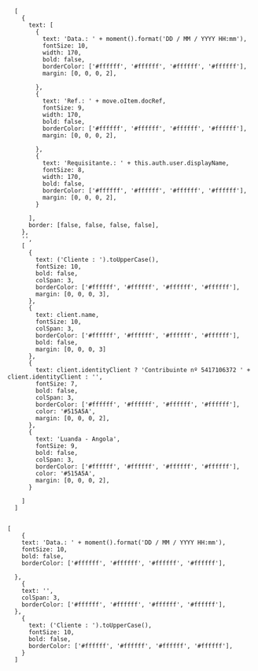 


      [
        {
          text: [
            {
              text: 'Data.: ' + moment().format('DD / MM / YYYY HH:mm'),
              fontSize: 10,
              width: 170,
              bold: false,
              borderColor: ['#ffffff', '#ffffff', '#ffffff', '#ffffff'],
              margin: [0, 0, 0, 2],

            },
            {
              text: 'Ref.: ' + move.oItem.docRef,
              fontSize: 9,
              width: 170,
              bold: false,
              borderColor: ['#ffffff', '#ffffff', '#ffffff', '#ffffff'],
              margin: [0, 0, 0, 2],

            },
            {
              text: 'Requisitante.: ' + this.auth.user.displayName,
              fontSize: 8,
              width: 170,
              bold: false,
              borderColor: ['#ffffff', '#ffffff', '#ffffff', '#ffffff'],
              margin: [0, 0, 0, 2],
            }

          ],
          border: [false, false, false, false],
        },
        '',
        [
          {
            text: ('Cliente : ').toUpperCase(),
            fontSize: 10,
            bold: false,
            colSpan: 3,
            borderColor: ['#ffffff', '#ffffff', '#ffffff', '#ffffff'],
            margin: [0, 0, 0, 3],
          },
          {
            text: client.name,
            fontSize: 10,
            colSpan: 3,
            borderColor: ['#ffffff', '#ffffff', '#ffffff', '#ffffff'],
            bold: false,
            margin: [0, 0, 0, 3]
          },
          {
            text: client.identityClient ? 'Contribuinte nº 5417106372 ' + client.identityClient : '',
            fontSize: 7,
            bold: false,
            colSpan: 3,
            borderColor: ['#ffffff', '#ffffff', '#ffffff', '#ffffff'],
            color: '#515A5A',
            margin: [0, 0, 0, 2],
          },
          {
            text: 'Luanda - Angola',
            fontSize: 9,
            bold: false,
            colSpan: 3,
            borderColor: ['#ffffff', '#ffffff', '#ffffff', '#ffffff'],
            color: '#515A5A',
            margin: [0, 0, 0, 2],
          }

        ]
      ]


    [
        {
        text: 'Data.: ' + moment().format('DD / MM / YYYY HH:mm'),
        fontSize: 10,
        bold: false,
        borderColor: ['#ffffff', '#ffffff', '#ffffff', '#ffffff'],

      },
        {
        text: '',
        colSpan: 3,
        borderColor: ['#ffffff', '#ffffff', '#ffffff', '#ffffff'],
      },
        {
          text: ('Cliente : ').toUpperCase(),
          fontSize: 10,
          bold: false,
          borderColor: ['#ffffff', '#ffffff', '#ffffff', '#ffffff'],
        }
      ]
